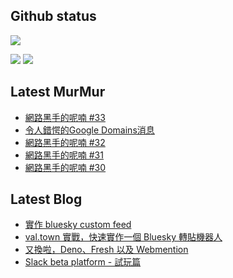 ## Github status

![](http://github-profile-summary-cards.vercel.app/api/cards/profile-details?username=siygle&theme=default)

![](http://github-profile-summary-cards.vercel.app/api/cards/stats?username=siygle&theme=default)
![](http://github-profile-summary-cards.vercel.app/api/cards/productive-time?username=siygle&theme=default&utcOffset=8)

## Latest MurMur

<!-- CHAT-POST-LIST:START -->
- [網路黑手的呢喃 #33](https://chat.sylee.dev/2023/07/05/網路黑手的呢喃-33)
- [令人錯愕的Google Domains消息](https://chat.sylee.dev/2023/06/22/google-you-better-not-penny-wise-and-pound-foolish)
- [網路黑手的呢喃 #32](https://chat.sylee.dev/2023/06/16/網路黑手的呢喃-32)
- [網路黑手的呢喃 #31](https://chat.sylee.dev/2023/05/25/網路黑手的呢喃-31)
- [網路黑手的呢喃 #30](https://chat.sylee.dev/2023/05/09/網路黑手的呢喃-30)
<!-- CHAT-POST-LIST:END -->

## Latest Blog

<!-- BLOG-POST-LIST:START -->
- [實作 bluesky custom feed](https://sylee.dev/blog/2023-06-13-bluesky-custom-feed)
- [val.town 實戰，快速實作一個 Bluesky 轉貼機器人](https://sylee.dev/blog/2023-05-28-val-town-bluesky-repost-scheduler)
- [又換啦，Deno、Fresh 以及 Webmention](https://sylee.dev/blog/2023-04-10-change-again-deno-fresh-webmention)
- [Slack beta platform - 試玩篇](https://sylee.dev/blog/2022-04-09-slack-beta-platform-playground)
<!-- BLOG-POST-LIST:END -->
